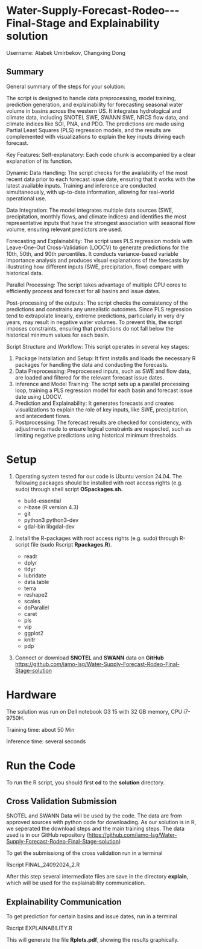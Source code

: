 # Water-Supply-Forecast-Rodeo---Final-Stage and Explainability solution

Username: Atabek Umirbekov, Changxing Dong

## Summary

General summary of the steps for your solution:

The script is designed to handle data preprocessing, model training, prediction generation, and explainability for forecasting seasonal water volume in basins across the western US. It integrates hydrological and climate data, including SNOTEL SWE, SWANN SWE, NRCS flow data, and climate indices like SOI, PNA, and PDO. The predictions are made using Partial Least Squares (PLS) regression models, and the results are complemented with visualizations to explain the key inputs driving each forecast.

Key Features:
Self-explanatory: Each code chunk is accompanied by a clear explanation of its function.

Dynamic Data Handling: The script checks for the availability of the most recent data prior to each forecast issue date, ensuring that it works with the latest available inputs. Training and inference are conducted simultaneously, with up-to-date information, allowing for real-world operational use.

Data Integration: The model integrates multiple data sources (SWE, precipitation, monthly flows, and climate indices) and identifies the most representative inputs that have the strongest association with seasonal flow volume, ensuring relevant predictors are used.

Forecasting and Explainability: The script uses PLS regression models with Leave-One-Out Cross-Validation (LOOCV) to generate predictions for the 10th, 50th, and 90th percentiles.  It conducts variance-based variable importance analysis and  produces visual explanations of the forecasts by illustrating how different inputs (SWE, precipitation, flow) compare with historical data.

Parallel Processing: The script takes advantage of multiple CPU cores to efficiently process and forecast for all basins and issue dates.

Post-processing of the outputs: The script checks the consistency of the predictions and constrains any unrealistic outcomes. Since PLS regression tend to extrapolate linearly, extreme predictions, particularly in very dry years, may result in negative water volumes. To prevent this, the script imposes constraints, ensuring that predictions do not fall below the historical minimum values for each basin. 

Script Structure and Workflow:
This script operates in several key stages:
1.	Package Installation and Setup: It first installs and loads the necessary R packages for handling the data and conducting the forecasts.
2.	Data Preprocessing: Preprocessed inputs, such as SWE and flow data, are loaded and filtered for the relevant forecast issue dates.
3.	Inference and Model Training: The script sets up a parallel processing loop, training a PLS regression model for each basin and forecast issue date using LOOCV.
4.	Prediction and Explainability: It generates forecasts and creates visualizations to explain the role of key inputs, like SWE, precipitation, and antecedent flows.
5.	Postprocessing: The forecast results are checked for consistency, with adjustments made to ensure logical constraints are respected, such as limiting negative predictions using historical minimum thresholds.


# Setup
1. Operating system tested for our code is Ubuntu version 24.04. The following packages should be installed with root access rights (e.g. sudo) through shell script **OSpackages.sh**.
    - build-essential
    - r-base (R version 4.3)
    - git
    - python3 python3-dev
    - gdal-bin libgdal-dev
    

2. Install the R-packages with root access rights (e.g. sudo) through R-script file (sudo Rscript **Rpackages.R**).
    - readr
    - dplyr
    - tidyr
    - lubridate
    - data.table
    - terra
    - reshape2
    - scales
    - doParallel
    - caret
    - pls
    - vip
    - ggplot2
    - knitr
    - pdp


3. Connect or download **SNOTEL** and **SWANN** data on **GitHub**
    https://github.com/iamo-lsg/Water-Supply-Forecast-Rodeo-Final-Stage-solution


# Hardware

The solution was run on Dell notebook G3 15 with 32 GB memory, CPU i7-9750H.

Training time: about 50 Min

Inference time: several seconds


# Run the Code 

To run the R script, you should first **cd** to the **solution** directory.

## Cross Validation Submission

SNOTEL and SWANN Data will be used by the code. The data are from approved sources with python code for downloading. As our solution is in R, we seperated the download steps and the main training steps. The data used is in our GitHub repository (https://github.com/iamo-lsg/Water-Supply-Forecast-Rodeo-Final-Stage-solution) 

To get the submissiong of the cross validation run in a terminal 

  Rscript FINAL_24092024_2.R

After this step several intermediate files are save in the directory **explain**, which will be used for the explainability communication.

## Explainability Communication

To get prediction for certain basins and issue dates, run in a terminal

  Rscript EXPLAINABILITY.R

This will generate the file **Rplots.pdf**, showing the results graphically.
